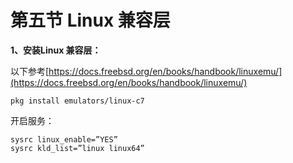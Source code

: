 # 第五节 Linux 兼容层

**1、安装Linux 兼容层：**

以下参考[https://docs.freebsd.org/en/books/handbook/linuxemu/](https://docs.freebsd.org/en/books/handbook/linuxemu/)

`pkg install emulators/linux-c7`

开启服务：

```
sysrc linux_enable=”YES”
sysrc kld_list=”linux linux64”
```